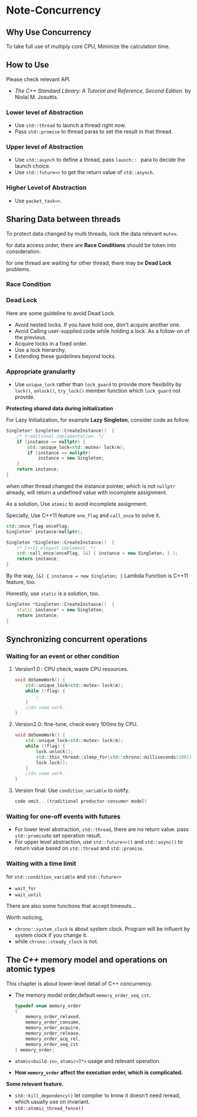 # Note-Concurrency



## Why Use Concurrency

To take full use of multiply core CPU, Minimize the calculation time.



## How to Use

Please check relevant API. 

* *The C++ Standard Library: A Tutorial and Reference, Second Edition.* by  Niolai M. Josuttis.



### Lower level of Abstraction

* Use `std::thread` to launch a thread right now.
* Pass `std::promise` to thread paras to set the result in that thread.



### Upper level of Abstraction

* Use `std::asynch` to define a thread, pass `launch:: ` para to decide the launch choice.
* Use `std::future<>` to get the  return value of `std::asynch`.



### Higher Level of Abstraction

* Use `packet_task<>`.



## Sharing Data between threads

To protect data changed by multi threads, lock the data relevant `mutex`.

for data access order, there are  **Race Conditions** should be token into consideration. 

for one thread are waiting for other thread, there may be **Dead Lock** problems.



### Race Condition



### Dead Lock

Here are some guideline to avoid Dead Lock.

* Avoid nested locks. If you have hold one, don't acquire another one.
* Avoid Calling user-supplied code while holding a lock. As a follow-on of the previous. 
* Acquire locks in a fixed order.
* Use a lock hierarchy.
* Extending these guidelines beyond locks.



### Appropriate granularity

* Use `unique_lock` rather than `lock_guard` to provide more flexibility by `lock()`, `unlock()`, `try_lock()` member function which `lock_guard` not provide.



**Protecting shared data during initialization**

For Lazy Initialization, for example **Lazy Singleton**, consider code as follow.

```cpp
Singleton* Singleton::CreateInstance()  {
    /* traditional implementation. */
    if (instance == nullptr) {
        std::unique_lock<std::mutex> lock(m); 
        if (instance == nullptr)
            instance = new Singleton;
    }
    return instance;
}
```

when other thread changed the  instance pointer, which is not `nullptr` already, will return a undefined  value with incomplete assignment.

As a solution, Use `atomic` to avoid incomplete assignment.

Specially, Use C++11 feature `one_flag` and `call_once` to solve it.

```cpp
std::once_flag onceFlag;
Singleton* instance(nullptr);

Singleton *Singleton::CreateInstance()  {
    /* C++11 elegant implement. */
    std::call_once(onceFlag, [&] { instance = new Singleton; } );
    return instance;
}
```

By the way, `[&] { instance = new Singleton; }` Lambda Function is C++11 feature, too.



Honestly, use `static` is a solution, too.

```cpp
Singleton *Singleton::CreateInstance()  {
    static instance* = new Singleton;
    return instance;
}
```



## Synchronizing concurrent operations

### Waiting for an event or other condition

1. Version1.0 : CPU check, waste CPU resources.

    ```cpp
    void doSomeWork() {
        std::unique_lock<std::mutex> lock(m);
        while (!flag) {
            ;
        }
        //do some work.
    }
    ```

2. Version2.0: fine-tune, check every 100ms by CPU.

    ```cpp
    void doSomeWork() {
        std::unique_lock<std::mutex> lock(m);
        while (!flag) {
            lock.unlock();
            std::this_thread::sleep_for(std::chrono::milliseconds(100));
            lock.lock();
        }
        //do some work.
    }
    ```

3. Version final: Use `condition_variable` to notify.

    ```cpp
    code omit...(traditional productor-consumer model)
    ```

    

### Waiting for one-off events with futures

* For lower level abstraction, `std::thread`, there are no return value. pass `std::promise`to set operation result.
* For upper level abstraction,  use `std::future<>()` and `std::async()` to return value based on `std::thread` and `std::promise`.



### Waiting with a time limit

for `std::condition_variable` and `std::future<>`

* `wait_for`
* `wait_until`

There are also some functions  that accept timeouts...



Worth noticing, 

* `chrono::system_clock` is about system clock. Program will be influent by system clock if you change it.
* while `chrono::steady_clock` is not.



## The *C++* memory model and operations on atomic types

This chapter is about lower-level detail of C++ concurrency.

* The memory model order,default `memory_order_seq_cst`.

  ```cpp
  typedef enum memory_order
  {
      memory_order_relaxed,
      memory_order_consume,
      memory_order_acquire,
      memory_order_release,
      memory_order_acq_rel,
      memory_order_seq_cst
  } memory_order;
  ```

* `atomic<build-in>`, `atomic<T*>` usage and relevant operation.
* **How `memory_order` affect the execution order, which is complicated.**



**Some relevant feature.**

* `std::kill_dependency()` let complier to know it doesn't need reread, which usually use on invariant.
* `std::atomic_thread_fence()` 



